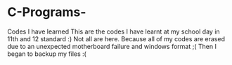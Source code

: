 # C-Programs-
Codes I have learned
This are the codes I have learnt at my school day in 11th and 12 standard :)
Not all are here. Because all of my codes are erased due to an unexpected motherboard failure and windows format ;(
Then I began to backup my files :(
